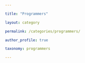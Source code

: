 ```yaml
---

title: "Programmers"

layout: category

permalink: /categories/programmers/

author_profile: true

taxonomy: programmers

---
```


